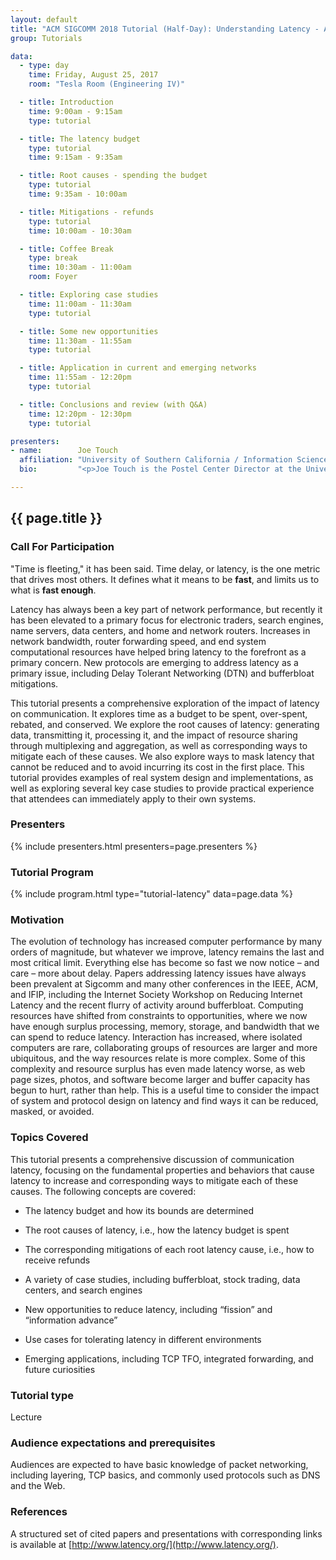 ```yaml
---
layout: default
title: "ACM SIGCOMM 2018 Tutorial (Half-Day): Understanding Latency - A Root Cost and Mitigation Approach"
group: Tutorials

data:
  - type: day
    time: Friday, August 25, 2017
    room: "Tesla Room (Engineering IV)"

  - title: Introduction
    time: 9:00am - 9:15am
    type: tutorial

  - title: The latency budget
    type: tutorial
    time: 9:15am - 9:35am

  - title: Root causes - spending the budget
    type: tutorial
    time: 9:35am - 10:00am

  - title: Mitigations - refunds
    type: tutorial
    time: 10:00am - 10:30am

  - title: Coffee Break
    type: break
    time: 10:30am - 11:00am
    room: Foyer

  - title: Exploring case studies
    time: 11:00am - 11:30am
    type: tutorial

  - title: Some new opportunities
    time: 11:30am - 11:55am
    type: tutorial

  - title: Application in current and emerging networks
    time: 11:55am - 12:20pm
    type: tutorial

  - title: Conclusions and review (with Q&A)
    time: 12:20pm - 12:30pm
    type: tutorial

presenters:
- name:        Joe Touch
  affiliation: "University of Southern California / Information Sciences Institute"
  bio:         "<p>Joe Touch is the Postel Center Director at the University of Southern California's Information Sciences Institute and a Research Associate Professor of CS and EE/Systems. He received a B.S. in biophysics and CS from the Univ. of Scranton in 1985, an M.S. in CS from Cornell Univ. in 1987, and a Ph.D. in CS from the Univ. of Pennsylvania in 1992. He joined ISI in 1992 and his current projects involve recursive virtual networks, optical Internets, and high-performance network security. His interests include Internet protocols, network architecture, and network device design. He also served as an \"IPA\" as USAF SMC TSAT Space Segment Senior Network Engineer and ACG Network Chief from 2006-2010. He holds 5 US patents and published over 150 papers in conferences and journals. Joe is in Sigma Xi, an ACM Distinguished Scientist, an IEEE Senior Member and Communications Society Distinguished Lecturer, and an OSA Senior Member, Traveling Lecturer, and Nonlinear Optics TG co-chair. He is active in the IETF in the Transport, Internet, and Security Areas, serves on numerous conference committees. His \"first principles approach to computer networking\" course, based on his Recursive Network Architecture, is under development as a textbook. Joe has nearly three decadess of experience analyzing latency and his latency-focused publications include his Ph.D. dissertation.</p>"

---
```


## {{ page.title }}

### Call For Participation

"Time is fleeting," it has been said. Time delay, or latency, is the one metric that drives most others. It defines what it means to be **fast**, and limits us to what is **fast enough**.

Latency has always been a key part of network performance, but recently it has been elevated to a primary focus for electronic traders, search engines, name servers, data centers, and home and network routers. Increases in network bandwidth, router forwarding speed, and end system computational resources have helped bring latency to the forefront as a primary concern. New protocols are emerging to address latency as a primary issue, including Delay Tolerant Networking (DTN) and bufferbloat mitigations.

This tutorial presents a comprehensive exploration of the impact of latency on communication. It explores time as a budget to be spent, over-spent, rebated, and conserved. We explore the root causes of latency: generating data, transmitting it, processing it, and the impact of resource sharing through multiplexing and aggregation, as well as corresponding ways to mitigate each of these causes. We also explore ways to mask latency that cannot be reduced and to avoid incurring its cost in the first place. This tutorial provides examples of real system design and implementations, as well as exploring several key case studies to provide practical experience that attendees can immediately apply to their own systems.

### Presenters

{% include presenters.html presenters=page.presenters %}

### Tutorial Program

{% include program.html type="tutorial-latency" data=page.data %}

### Motivation

The evolution of technology has increased computer performance by many orders of magnitude, but whatever we improve, latency remains the last and most critical limit. Everything else has become so fast we now notice – and care – more about delay. Papers addressing latency issues have always been prevalent at Sigcomm and many other conferences in the IEEE, ACM, and IFIP, including the Internet Society Workshop on Reducing Internet Latency and the recent flurry of activity around bufferbloat. Computing resources have shifted from constraints to opportunities, where we now have enough surplus processing, memory, storage, and bandwidth that we can spend to reduce latency. Interaction has increased, where isolated computers are rare, collaborating groups of resources are larger and more ubiquitous, and the way resources relate is more complex. Some of this complexity and resource surplus has even made latency worse, as web page sizes, photos, and software become larger and buffer capacity has begun to hurt, rather than help. This is a useful time to consider the impact of system and protocol design on latency and find ways it can be reduced, masked, or avoided.

### Topics Covered

This tutorial presents a comprehensive discussion of communication latency, focusing on the fundamental properties and behaviors that cause latency to increase and corresponding ways to mitigate each of these causes. The following concepts are covered:

- The latency budget and how its bounds are determined

- The root causes of latency, i.e., how the latency budget is spent

- The corresponding mitigations of each root latency cause, i.e., how to receive refunds

- A variety of case studies, including bufferbloat, stock trading, data centers, and search engines

- New opportunities to reduce latency, including “fission” and “information advance”

- Use cases for tolerating latency in different environments

- Emerging applications, including TCP TFO, integrated forwarding, and future curiosities

### Tutorial type
Lecture

### Audience expectations and prerequisites

Audiences are expected to have basic knowledge of packet networking, including layering, TCP basics, and commonly used protocols such as DNS and the Web.

### References

A structured set of cited papers and presentations with corresponding links is available at [http://www.latency.org/](http://www.latency.org/).
